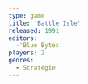 ```yaml
---
type: game
title: 'Battle Isle'
released: 1991
editors: 
  -'Blue Bytes'
players: 2
genres:
  - Stratégie
---
```

